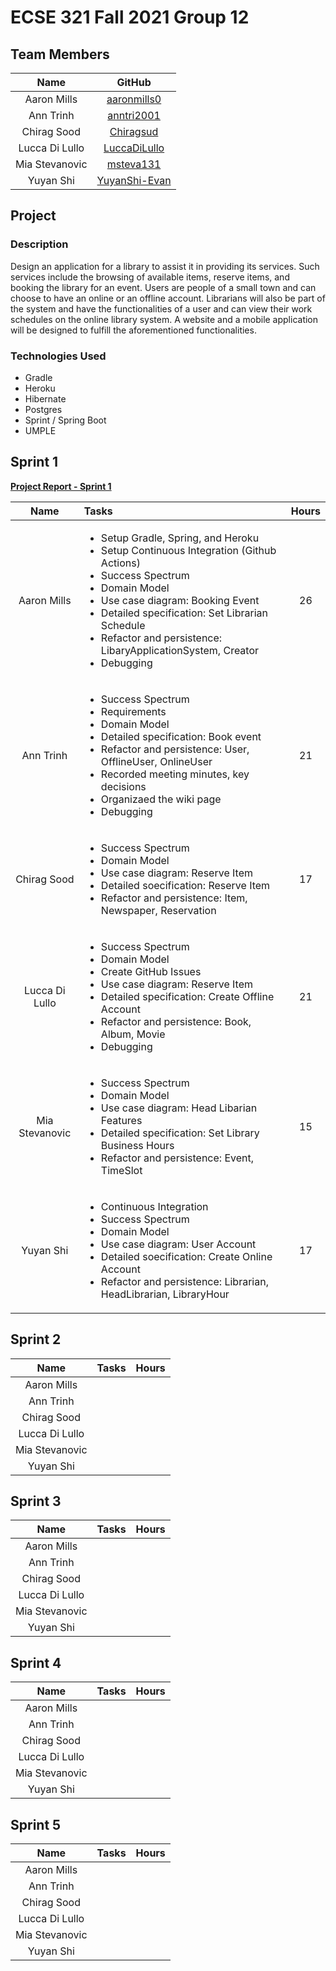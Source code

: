 # ECSE 321 Fall 2021 Group 12

## Team Members
| Name | GitHub |
| :---: | :---: |
| Aaron Mills | [aaronmills0](https://github.com/aaronmills0) |
| Ann Trinh | [anntri2001](https://github.com/anntri2001) |
| Chirag Sood | [Chiragsud](https://github.com/Chiragsud) |
| Lucca Di Lullo | [LuccaDiLullo](https://github.com/LuccaDiLullo) |
| Mia Stevanovic | [msteva131](https://github.com/msteva131) |
| Yuyan Shi | [YuyanShi-Evan](https://github.com/YuyanShi-Evan) |

## Project
### Description
Design an application for a library to assist it in providing its services. Such services include the browsing of available items, reserve items, and booking the library for an event. Users are people of a small town and can choose to have an online or an offline account. Librarians will also be part of the system and have the functionalities of a user and can view their work schedules on the online library system. A website and a mobile application will be designed to fulfill the aforementioned functionalities.

### Technologies Used
* Gradle
* Heroku
* Hibernate
* Postgres
* Sprint / Spring Boot
* UMPLE

## Sprint 1

**[Project Report - Sprint 1](https://github.com/McGill-ECSE321-Fall2021/project-group-12/wiki/Project-Report---Sprint-1)**

| Name | Tasks | Hours | 
| :---: | :--- | :---:|
| Aaron Mills | <ul><li>Setup Gradle, Spring, and Heroku</li><li>Setup Continuous Integration (Github Actions)</li><li>Success Spectrum</li><Requirements></li><li>Domain Model</li><li>Use case diagram: Booking Event</li><li>Detailed specification: Set Librarian Schedule</li><li>Refactor and persistence: LibaryApplicationSystem, Creator</li><li>Debugging</li></ul> | 26 |
| Ann Trinh | <ul><li>Success Spectrum</li><li>Requirements</li><li>Domain Model</li><li>Detailed specification: Book event</li><li>Refactor and persistence: User, OfflineUser, OnlineUser</li><li>Recorded meeting minutes, key decisions</li><li>Organizaed the wiki page</li><li>Debugging</li></ul> | 21 |
| Chirag Sood | <ul><li>Success Spectrum</li><li>Domain Model</li><li>Use case diagram: Reserve Item</li><li>Detailed soecification: Reserve Item</li><li>Refactor and persistence: Item, Newspaper, Reservation</li></ul> | 17 |
| Lucca Di Lullo | <ul><li>Success Spectrum</li><Requirements></li><li>Domain Model</li><li>Create GitHub Issues</li><li>Use case diagram: Reserve Item</li><li>Detailed specification: Create Offline Account</li><li>Refactor and persistence: Book, Album, Movie</li><li>Debugging</li></ul> | 21 |
| Mia Stevanovic | <ul><li>Success Spectrum</li><Requirements></li><li>Domain Model</li><li>Use case diagram: Head Libarian Features</li><li>Detailed specification: Set Library Business Hours</li><li>Refactor and persistence: Event, TimeSlot</li></ul> | 15 |
| Yuyan Shi | <ul><li>Continuous Integration</li><li>Success Spectrum</li><li>Domain Model</li><li>Use case diagram: User Account</li><li>Detailed soecification: Create Online Account</li><li>Refactor and persistence: Librarian, HeadLibrarian, LibraryHour</li></ul> | 17 |

## Sprint 2

| Name | Tasks | Hours | 
| :---: | :--- | :---:|
| Aaron Mills |
| Ann Trinh |
| Chirag Sood |
| Lucca Di Lullo |
| Mia Stevanovic |
| Yuyan Shi |

## Sprint 3

| Name | Tasks | Hours | 
| :---: | :--- | :---:|
| Aaron Mills |
| Ann Trinh |
| Chirag Sood |
| Lucca Di Lullo |
| Mia Stevanovic |
| Yuyan Shi |

## Sprint 4

| Name | Tasks | Hours | 
| :---: | :--- | :---:|
| Aaron Mills |
| Ann Trinh |
| Chirag Sood |
| Lucca Di Lullo |
| Mia Stevanovic |
| Yuyan Shi |

## Sprint 5

| Name | Tasks | Hours | 
| :---: | :--- | :---:|
| Aaron Mills |
| Ann Trinh |
| Chirag Sood |
| Lucca Di Lullo |
| Mia Stevanovic |
| Yuyan Shi |
